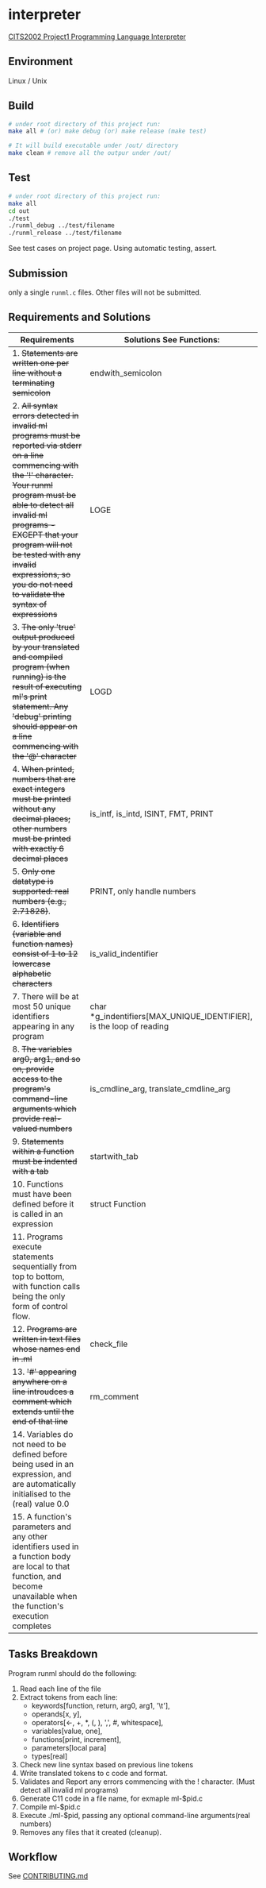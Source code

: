 # interpreter

[CITS2002 Project1 Programming Language Interpreter](https://teaching.csse.uwa.edu.au/units/CITS2002/projects/project1.php)

## Environment

Linux / Unix

## Build

```bash
# under root directory of this project run:
make all # (or) make debug (or) make release (make test)

# It will build executable under /out/ directory
make clean # remove all the outpur under /out/
```

## Test

```bash
# under root directory of this project run:
make all
cd out
./test
./runml_debug ../test/filename
./runml_release ../test/filename
```

See test cases on project page.
Using automatic testing, assert.

## Submission

only a single `runml.c` files.
Other files will not be submitted.

## Requirements and Solutions

| Requirements                                                                                                                                                                                                                                                                                                                             | Solutions See Functions:                                             |
| ---------------------------------------------------------------------------------------------------------------------------------------------------------------------------------------------------------------------------------------------------------------------------------------------------------------------------------------- | -------------------------------------------------------------------- |
| 1. ~~Statements are written one per line without a terminating semicolon~~                                                                                                                                                                                                                                                               | endwith_semicolon                                                    |
| 2. ~~All syntax errors detected in invalid ml programs must be reported via stderr on a line commencing with the '!' character. Your runml program must be able to detect all invalid ml programs - EXCEPT that your program will not be tested with any invalid expressions, so you do not need to validate the syntax of expressions~~ | LOGE                                                                 |
| 3. ~~The only 'true' output produced by your translated and compiled program (when running) is the result of executing ml's print statement. Any 'debug' printing should appear on a line commencing with the '@' character~~                                                                                                            | LOGD                                                                 |
| 4. ~~When printed, numbers that are exact integers must be printed without any decimal places; other numbers must be printed with exactly 6 decimal places~~                                                                                                                                                                             | is_intf, is_intd, ISINT, FMT, PRINT                                  |
| 5. ~~Only one datatype is supported: real numbers (e.g., 2.71828)~~.                                                                                                                                                                                                                                                                     | PRINT, only handle numbers                                           |
| 6. ~~Identifiers (variable and function names) consist of 1 to 12 lowercase alphabetic characters~~                                                                                                                                                                                                                                      | is_valid_indentifier                                                 |
| 7. There will be at most 50 unique identifiers appearing in any program                                                                                                                                                                                                                                                                  | char \*g_indentifiers[MAX_UNIQUE_IDENTIFIER], is the loop of reading |
| 8. ~~The variables arg0, arg1, and so on, provide access to the program's command-line arguments which provide real-valued numbers~~                                                                                                                                                                                                     | is_cmdline_arg, translate_cmdline_arg                                |
| 9. ~~Statements within a function must be indented with a tab~~                                                                                                                                                                                                                                                                          | startwith_tab                                                        |
| 10. Functions must have been defined before it is called in an expression                                                                                                                                                                                                                                                                | struct Function                                                      |
| 11. Programs execute statements sequentially from top to bottom, with function calls being the only form of control flow.                                                                                                                                                                                                                |                                                                      |
| 12. ~~Programs are written in text files whose names end in .ml~~                                                                                                                                                                                                                                                                        | check_file                                                           |
| 13. ~~'#' appearing anywhere on a line introudces a comment which extends until the end of that line~~                                                                                                                                                                                                                                   | rm_comment                                                           |
| 14. Variables do not need to be defined before being used in an expression, and are automatically initialised to the (real) value 0.0                                                                                                                                                                                                    |                                                                      |
| 15. A function's parameters and any other identifiers used in a function body are local to that function, and become unavailable when the function's execution completes                                                                                                                                                                 |                                                                      |

## Tasks Breakdown

Program runml should do the following:

1. Read each line of the file
2. Extract tokens from each line:
   - keywords[function, return, arg0, arg1, '\t'],
   - operands[x, y],
   - operators[<-, +, *, (, ), ',', #, whitespace],
   - variables[value, one],
   - functions[print, increment],
   - parameters[local para]
   - types[real]
3. Check new line syntax based on previous line tokens
4. Write translated tokens to c code and format.
5. Validates and Report any errors commencing with the ! character. (Must detect all invalid ml programs)
6. Generate C11 code in a file name, for exmaple ml-$pid.c
7. Compile ml-$pid.c
8. Execute ./ml-$pid, passing any optional command-line arguments(real numbers)
9. Removes any files that it created (cleanup).

## Workflow

See [CONTRIBUTING.md](CONTRIBUTING.md)

